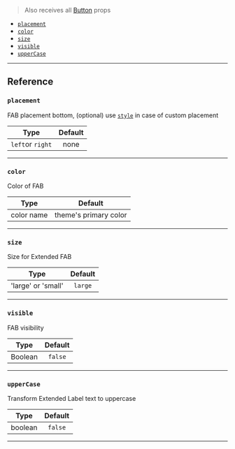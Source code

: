 > Also receives all [Button](https://reactnative.dev/docs/button#props) props

- [`placement`](#placement)
- [`color`](#color)
- [`size`](#size)
- [`visible`](#visible)
- [`upperCase`](#upperCase)

---

## Reference

### `placement`

FAB placement bottom, (optional) use [`style`](#style) in case of custom placement

|       Type       | Default |
| :--------------: | :-----: |
| `left`or `right` |  none   |

---

### `color`

Color of FAB

|    Type    |        Default        |
| :--------: | :-------------------: |
| color name | theme's primary color |

---

### `size`

Size for Extended FAB

|        Type        | Default |
| :----------------: | :-----: |
| 'large' or 'small' | `large` |

---

### `visible`

FAB visibility

|  Type   | Default |
| :-----: | :-----: |
| Boolean | `false` |

---

### `upperCase`

Transform Extended Label text to uppercase

|  Type   | Default |
| :-----: | :-----: |
| boolean | `false` |

---
